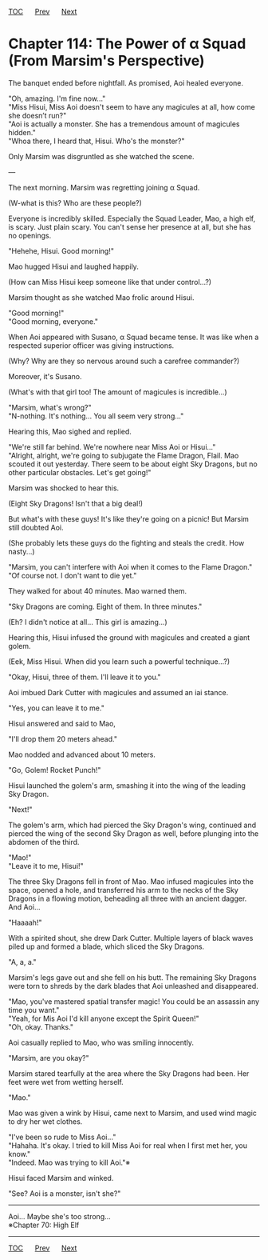 [TOC](../readme.md)&nbsp;&nbsp;&nbsp;&nbsp;&nbsp;&nbsp;[Prev](section_0028.md)&nbsp;&nbsp;&nbsp;&nbsp;&nbsp;&nbsp;[Next](section_0030.md)



# Chapter 114: The Power of α Squad (From Marsim's Perspective)

The banquet ended before nightfall. As promised, Aoi healed everyone.  
  
"Oh, amazing. I'm fine now..."  
"Miss Hisui, Miss Aoi doesn't seem to have any magicules at all, how
come she doesn’t run?"  
"Aoi is actually a monster. She has a tremendous amount of magicules
hidden."  
"Whoa there, I heard that, Hisui. Who's the monster?"  
  
Only Marsim was disgruntled as she watched the scene.  
  
—  
  
The next morning. Marsim was regretting joining α Squad.  
  
(W-what is this? Who are these people?)  
  
Everyone is incredibly skilled. Especially the Squad Leader, Mao, a high
elf, is scary. Just plain scary. You can't sense her presence at all,
but she has no openings.  
  
"Hehehe, Hisui. Good morning!"  
  
Mao hugged Hisui and laughed happily.  
  
(How can Miss Hisui keep someone like that under control...?)  
  
Marsim thought as she watched Mao frolic around Hisui.  
  
"Good morning!"  
"Good morning, everyone."  
  
When Aoi appeared with Susano, α Squad became tense. It was like when a
respected superior officer was giving instructions.  
  
(Why? Why are they so nervous around such a carefree commander?)  
  
Moreover, it's Susano.  
  
(What's with that girl too! The amount of magicules is incredible...)  
  
"Marsim, what's wrong?"  
"N-nothing. It's nothing... You all seem very strong..."  
  
Hearing this, Mao sighed and replied.  
  
"We're still far behind. We're nowhere near Miss Aoi or Hisui..."  
"Alright, alright, we're going to subjugate the Flame Dragon, Flail. Mao
scouted it out yesterday. There seem to be about eight Sky Dragons, but
no other particular obstacles. Let's get going!"  
  
Marsim was shocked to hear this.  
  
(Eight Sky Dragons! Isn't that a big deal!)  
  
But what's with these guys! It's like they're going on a picnic! But
Marsim still doubted Aoi.  
  
(She probably lets these guys do the fighting and steals the credit. How
nasty...)  
  
"Marsim, you can't interfere with Aoi when it comes to the Flame
Dragon."  
"Of course not. I don't want to die yet."  
  
They walked for about 40 minutes. Mao warned them.  
  
"Sky Dragons are coming. Eight of them. In three minutes."  
  
(Eh? I didn't notice at all... This girl is amazing...)  
  
Hearing this, Hisui infused the ground with magicules and created a
giant golem.  
  
(Eek, Miss Hisui. When did you learn such a powerful technique...?)  
  
"Okay, Hisui, three of them. I'll leave it to you."  
  
Aoi imbued Dark Cutter with magicules and assumed an iai stance.  
  
"Yes, you can leave it to me."  
  
Hisui answered and said to Mao,  
  
"I'll drop them 20 meters ahead."  
  
Mao nodded and advanced about 10 meters.  
  
"Go, Golem! Rocket Punch!"  
  
Hisui launched the golem's arm, smashing it into the wing of the leading
Sky Dragon.  
  
"Next!"  
  
The golem's arm, which had pierced the Sky Dragon's wing, continued and
pierced the wing of the second Sky Dragon as well, before plunging into
the abdomen of the third.  
  
"Mao!"  
"Leave it to me, Hisui!"  
  
The three Sky Dragons fell in front of Mao. Mao infused magicules into
the space, opened a hole, and transferred his arm to the necks of the
Sky Dragons in a flowing motion, beheading all three with an ancient
dagger.  
And Aoi...  
  
"Haaaah!"  
  
With a spirited shout, she drew Dark Cutter. Multiple layers of black
waves piled up and formed a blade, which sliced the Sky Dragons.  
  
"A, a, a."  
  
Marsim's legs gave out and she fell on his butt. The remaining Sky
Dragons were torn to shreds by the dark blades that Aoi unleashed and
disappeared.  
  
"Mao, you've mastered spatial transfer magic! You could be an assassin
any time you want."  
"Yeah, for Mis Aoi I'd kill anyone except the Spirit Queen!"  
"Oh, okay. Thanks."  
  
Aoi casually replied to Mao, who was smiling innocently.  
  
"Marsim, are you okay?"  
  
Marsim stared tearfully at the area where the Sky Dragons had been. Her
feet were wet from wetting herself.  
  
"Mao."  
  
Mao was given a wink by Hisui, came next to Marsim, and used wind magic
to dry her wet clothes.  
  
"I've been so rude to Miss Aoi..."  
"Hahaha. It's okay. I tried to kill Miss Aoi for real when I first met
her, you know."  
"Indeed. Mao was trying to kill Aoi."※  
  
Hisui faced Marsim and winked.  
  
"See? Aoi is a monster, isn't she?"  
  
  

------------------------------------------------------------------------

  
Aoi... Maybe she's too strong...  
※Chapter 70: High Elf  


---
[TOC](../readme.md)&nbsp;&nbsp;&nbsp;&nbsp;&nbsp;&nbsp;[Prev](section_0028.md)&nbsp;&nbsp;&nbsp;&nbsp;&nbsp;&nbsp;[Next](section_0030.md)


